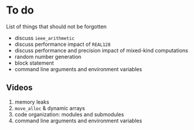 # To do

List of things that should not be forgotten

  * discuss `ieee_arithmetic`
  * discuss performance impact of `REAL128`
  * discuss performance  and precision impact of mixed-kind computations
  * random number generation
  * block statement
  * command line arguments and environment variables

## Videos

1. memory leaks
1. `move_alloc` & dynamic arrays
1. code organization: modules and submodules
1. command line arguments and environment variables
